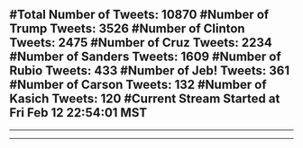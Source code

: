 #Total Number of Tweets: 10870 
#Number of Trump Tweets: 3526
#Number of Clinton Tweets: 2475
#Number of Cruz Tweets: 2234
#Number of Sanders Tweets: 1609
#Number of Rubio Tweets: 433
#Number of Jeb! Tweets: 361
#Number of Carson Tweets: 132
#Number of Kasich Tweets: 120
#Current Stream Started at Fri Feb 12 22:54:01 MST
---
---
---
